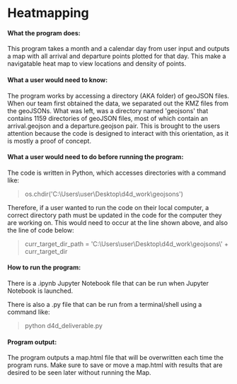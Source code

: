 # Heatmapping

#### What the program does:

This program takes a month and a calendar day from user input and outputs a map with all arrival and departure points plotted for that day. This make a navigatable heat map to view locations and density of points.

#### What a user would need to know:

The program works by accessing a directory (AKA folder) of geoJSON files. When our team first obtained the data, we separated out the KMZ files from the geoJSONs. What was left, was a directory named 'geojsons' that contains 1159 directories of geoJSON files, most of which contain an arrival.geojson and a departure.geojson pair. This is brought to the users attention because the code is designed to interact with this orientation, as it is mostly a proof of concept. 

#### What a user would need to do before running the program:

The code is written in Python, which accesses directories with a command like: 

>os.chdir('C:\\Users\\user\\Desktop\\d4d_work\\geojsons')

Therefore, if a user wanted to run the code on their local computer, a correct directory path must be updated in the code for the computer they are working on. This would need to occur at the line shown above, and also the line of code below:

>curr_target_dir_path = 'C:\\Users\\user\\Desktop\\d4d_work\\geojsons\\' + curr_target_dir


#### How to run the program:

There is a .ipynb Jupyter Notebook file that can be run when Jupyter Notebook is launched.

There is also a .py file that can be run from a terminal/shell using a command like:

>python d4d_deliverable.py

#### Program output:

The program outputs a map.html file that will be overwritten each time the program runs. Make sure to save or move a map.html with results that are desired to be seen later without running the Map.




